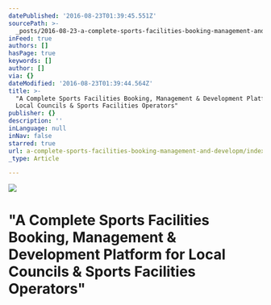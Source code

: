 ```yaml
---
datePublished: '2016-08-23T01:39:45.551Z'
sourcePath: >-
  _posts/2016-08-23-a-complete-sports-facilities-booking-management-and-developm.md
inFeed: true
authors: []
hasPage: true
keywords: []
author: []
via: {}
dateModified: '2016-08-23T01:39:44.564Z'
title: >-
  "A Complete Sports Facilities Booking, Management & Development Platform for
  Local Councils & Sports Facilities Operators"
publisher: {}
description: ''
inLanguage: null
inNav: false
starred: true
url: a-complete-sports-facilities-booking-management-and-developm/index.html
_type: Article

---
```

![](https://the-grid-user-content.s3-us-west-2.amazonaws.com/1a41f497-a2ef-440f-ac64-2185f1875e09.jpg)

# "A Complete Sports Facilities Booking, Management & Development Platform for Local Councils & Sports Facilities Operators"